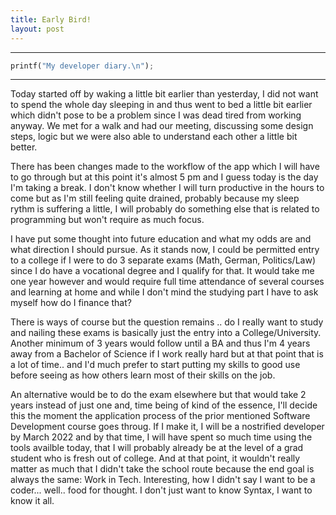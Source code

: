 ```yaml
---
title: Early Bird!
layout: post
---
```




***
```python
printf("My developer diary.\n");
```
***

Today started off by waking a little bit earlier than yesterday, I did not want to spend the whole day sleeping in and thus went to bed a little bit earlier which didn't pose to be a problem since I was dead tired from working anyway. We met for a walk and had our meeting, discussing some design steps, logic but we were also able to understand each other a little bit better. 

There has been changes made to the workflow of the app which I will have to go through but at this point it's almost 5 pm and I guess today is the day I'm taking a break. I don't know whether I will turn productive in the hours to come but as I'm still feeling quite drained, probably because my sleep rythm is suffering a little, I will probably do something else that is related to programming but won't require as much focus. 

I have put some thought into future education and what my odds are and what direction I should pursue. As it stands now, I could be permitted entry to a college if I were to do 3 separate exams (Math, German, Politics/Law) since I do have a vocational degree and I qualify for that. It would take me one year however and would require full time attendance of several courses and learning at home and while I don't mind the studying part I have to ask myself how do I finance that? 

There is ways of course but the question remains .. do I really want to study and nailing these exams is basically just the entry into a College/University. Another minimum of 3 years would follow until a BA and thus I'm 4 years away from a Bachelor of Science if I work really hard but at that point that is a lot of time.. and I'd much prefer to start putting my skills to good use before seeing as how others learn most of their skills on the job.

An alternative would be to do the exam elsewhere but that would take 2 years instead of just one and, time being of kind of the essence, I'll decide this the moment the application process of the prior mentioned Software Development course goes throug. If I make it, I will be a nostrified developer by March 2022 and by that time, I will have spent so much time using the tools availble today, that I will probably already be at the level of a grad student who is fresh out of college. And at that point, it wouldn't really matter as much that I didn't take the school route because the end goal is always the same: Work in Tech. Interesting, how I didn't say I want to be a coder... well.. food for thought. I don't just want to know Syntax, I want to know it all.